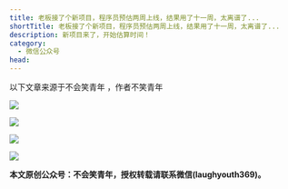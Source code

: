```yaml
---
title: 老板接了个新项目，程序员预估两周上线，结果用了十一周，太离谱了...
shortTitle: 老板接了个新项目，程序员预估两周上线，结果用了十一周，太离谱了...
description: 新项目来了，开始估算时间！
category:
  - 微信公众号
head:
---
```


以下文章来源于不会笑青年 ，作者不笑青年

![](http://cdn.tobebetterjavaer.com/tobebetterjavaer/images/nice-article/weixin-laobjlgxxmcxyyglzsxjgylsyztlpl-5260cccc-7d81-4d14-9fa3-565d5a500d6c.jpg)

![](http://cdn.tobebetterjavaer.com/tobebetterjavaer/images/nice-article/weixin-laobjlgxxmcxyyglzsxjgylsyztlpl-eb25dbd2-1bea-4d6c-91c1-f3c81d624e32.jpg)

![](http://cdn.tobebetterjavaer.com/tobebetterjavaer/images/nice-article/weixin-laobjlgxxmcxyyglzsxjgylsyztlpl-92f46ac9-a43d-4203-b768-3386117dd620.jpg)





![](http://cdn.tobebetterjavaer.com/tobebetterjavaer/images/nice-article/weixin-laobjlgxxmcxyyglzsxjgylsyztlpl-bbce40d1-43f6-4a5f-b457-7551055ee4fc.jpg)



**本文原创公众号：****不会笑青年，授权转载请联系微信(laughyouth369)****。**

  

